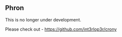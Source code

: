 Phron
-----
This is no longer under development.

Please check out -
https://github.com/int3rlop3r/crony
